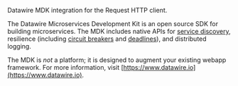 Datawire MDK integration for the Request HTTP client.

The Datawire Microservices Development Kit is an open source SDK for building microservices. The MDK includes native APIs for [service discovery](https://www.datawire.io/guide/service-discovery-microservices/), resilience (including [circuit breakers](https://www.datawire.io/guide/circuit-breakers-microservices-properly-use-hystrix/) and [deadlines](https://www.datawire.io/guide/deadlines-distributed-timeouts-microservices/)), and distributed logging.

The MDK is *not* a platform; it is designed to augment your existing webapp framework. For more information, visit [https://www.datawire.io](https://www.datawire.io).
